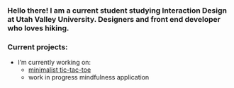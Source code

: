 ### Hello there! I am a current student studying Interaction Design at Utah Valley University. Designers and front end developer who loves hiking.

### Current projects:
- I’m currently working on:
  -  [minimalist tic-tac-toe](https://github.com/hunterbastian/minimalist-tictactoe)  
  - work in progress mindfulness application
 





<!--
**hunterbastian/hunterbastian** is a ✨ _special_ ✨ repository because its `README.md` (this file) appears on your GitHub profile.

Here are some ideas to get you started:

- 🔭 I’m currently working on ...
- 🌱 I’m currently learning design systems.
- 🤔 I’m looking for help with ...
- 💬 Ask me about ...
- 📫 How to reach me: ...
- 😄 Pronouns: ...
- ⚡ Fun fact: ...
-->
